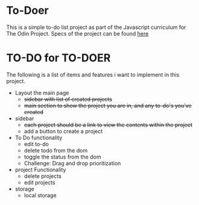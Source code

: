 # To-Doer
This is a simple to-do list project as part of the Javascript curriculum for The Odin Project.  Specs of the project can be found [here](https://www.theodinproject.com/lessons/javascript-todo-list)

# TO-DO for TO-DOER
The following is a list of items and features i want to implement in this project.

* Layout the main page
    * ~~sidebar with list of created projects~~
    * ~~main section to show the project you are in, and any to-do's you've created~~
* sidebar
    * ~~each project should be a link to view the contents within the project~~
    * add a button to create a project
* To Do functionality
    * edit to-do
    * delete todo from the dom
    * toggle the status from the dom
    * Challenge: Drag and drop prioritization
* project Functionality
    * delete projects
    * edit projects
* storage
    * local storage